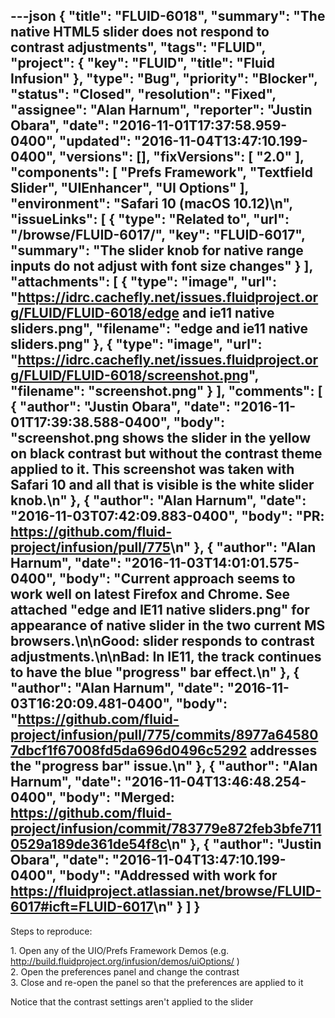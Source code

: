 ---json
{
  "title": "FLUID-6018",
  "summary": "The native HTML5 slider does not respond to contrast adjustments",
  "tags": "FLUID",
  "project": {
    "key": "FLUID",
    "title": "Fluid Infusion"
  },
  "type": "Bug",
  "priority": "Blocker",
  "status": "Closed",
  "resolution": "Fixed",
  "assignee": "Alan Harnum",
  "reporter": "Justin Obara",
  "date": "2016-11-01T17:37:58.959-0400",
  "updated": "2016-11-04T13:47:10.199-0400",
  "versions": [],
  "fixVersions": [
    "2.0"
  ],
  "components": [
    "Prefs Framework",
    "Textfield Slider",
    "UIEnhancer",
    "UI Options"
  ],
  "environment": "Safari 10 (macOS 10.12)\n",
  "issueLinks": [
    {
      "type": "Related to",
      "url": "/browse/FLUID-6017/",
      "key": "FLUID-6017",
      "summary": "The slider knob for native range inputs do not adjust with font size changes"
    }
  ],
  "attachments": [
    {
      "type": "image",
      "url": "https://idrc.cachefly.net/issues.fluidproject.org/FLUID/FLUID-6018/edge and ie11 native sliders.png",
      "filename": "edge and ie11 native sliders.png"
    },
    {
      "type": "image",
      "url": "https://idrc.cachefly.net/issues.fluidproject.org/FLUID/FLUID-6018/screenshot.png",
      "filename": "screenshot.png"
    }
  ],
  "comments": [
    {
      "author": "Justin Obara",
      "date": "2016-11-01T17:39:38.588-0400",
      "body": "screenshot.png shows the slider in the yellow on black contrast but without the contrast theme applied to it. This screenshot was taken with Safari 10 and all that is visible is the white slider knob.\n"
    },
    {
      "author": "Alan Harnum",
      "date": "2016-11-03T07:42:09.883-0400",
      "body": "PR: <https://github.com/fluid-project/infusion/pull/775>\n"
    },
    {
      "author": "Alan Harnum",
      "date": "2016-11-03T14:01:01.575-0400",
      "body": "Current approach seems to work well on latest Firefox and Chrome. See attached \"edge and IE11 native sliders.png\" for appearance of native slider in the two current MS browsers.\n\nGood: slider responds to contrast adjustments.\n\nBad: In IE11, the track continues to have the blue \"progress\" bar effect.\n"
    },
    {
      "author": "Alan Harnum",
      "date": "2016-11-03T16:20:09.481-0400",
      "body": "<https://github.com/fluid-project/infusion/pull/775/commits/8977a645807dbcf1f67008fd5da696d0496c5292> addresses the \"progress bar\" issue.\n"
    },
    {
      "author": "Alan Harnum",
      "date": "2016-11-04T13:46:48.254-0400",
      "body": "Merged: <https://github.com/fluid-project/infusion/commit/783779e872feb3bfe7110529a189de361de54f8c>\n"
    },
    {
      "author": "Justin Obara",
      "date": "2016-11-04T13:47:10.199-0400",
      "body": "Addressed with work for <https://fluidproject.atlassian.net/browse/FLUID-6017#icft=FLUID-6017>\n"
    }
  ]
}
---
Steps to reproduce:

1\. Open any of the UIO/Prefs Framework Demos (e.g. <http://build.fluidproject.org/infusion/demos/uiOptions/> )\
2\. Open the preferences panel and change the contrast\
3\. Close and re-open the panel so that the preferences are applied to it

Notice that the contrast settings aren't applied to the slider

        